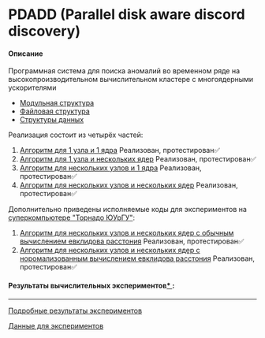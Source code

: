 # PDADD (Parallel disk aware discord discovery)

#### Описание
Программная система для поиска аномалий во временном ряде на высокопроизводительном вычислительном кластере с многоядерными ускорителями<br>
- [Модульная структура](/docs/images/modules.jpg)
- [Файловая структура](/docs/images/files.jpg)
- [Структуры данных](/docs/images/data.jpg)

Реализация состоит из четырёх частей:
1. [Алгоритм для 1 узла и 1 ядра](/PDADD-linear) Реализован, протестирован✅<br>
2. [Алгоритм для 1 узла и нескольких ядер](/PDADD-omp) Реализован, протестирован✅<br>
3. [Алгоритм для нескольких узлов и 1 ядра](/PDADD-mpi) Реализован, протестирован✅<br>
4. [Алгоритм для нескольких узлов и нескольких ядер](/PDADD-mpi+omp) Реализован, протестирован✅<br>

Дополнительно приведены исполняемые коды для экспериментов на [суперкомпьютере "Торнадо ЮУрГУ"](https://supercomputer.susu.ru/computers/tornado/):
1. [Алгоритм для нескольких узлов и нескольких ядер с обычным вычислением евклидова расстония](/PDADD-tornado) Реализован, протестирован✅<br>
2. [Алгоритм для нескольких узлов и нескольких ядер с норомализованным вычислением евклидова расстония](/PDADD-tornado-ED_norm) Реализован, протестирован✅<br>


#### Результаты вычислительных экспериментов[* ](https://drive.google.com/open?id=1CLbsUrWlWkHpnRlcNeRbI6efHVsMuUj1):

<hr>


[Подробные результаты экспериментов](https://docs.google.com/spreadsheets/d/1dJWZMRllznElxyI6ZTrmGiSUGYtYVOTOYgcRfZT-ucE/edit#gid=1566595512)

[Данные для экспериментов](https://yadi.sk/d/qCgEygEKZ74qhA)
